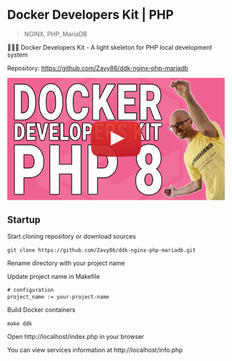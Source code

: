 # Docker Developers Kit | PHP
> NGINX, PHP, MariaDB

🧑🏻‍💻 Docker Developers Kit - A light skeleton for PHP local development system

Repository: https://github.com/Zavy86/ddk-nginx-php-mariadb

[![Docker Developers Kit YouTube Video](https://raw.githubusercontent.com/Zavy86/ddk-nginx-php-mariadb/main/youtube-cover.jpg)](https://www.youtube.com/watch?v=3j5zoLeQ6qs "Watch the tutorial on YouTube")

## Startup

Start cloning repository or download sources

`git clone https://github.com/Zavy86/ddk-nginx-php-mariadb.git`

Rename directory with your project name

Update project name in Makefile

```
# configuration
project_name := your-project-name
```

Build Docker containers

`make ddk`

Open http://localhost/index.php in your browser

You can view services information at http://localhost/info.php
